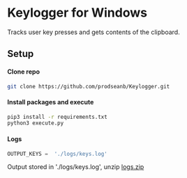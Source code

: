 # Keylogger for Windows
Tracks user key presses and gets contents of the clipboard.
## Setup
#### Clone repo
```bash
git clone https://github.com/prodseanb/Keylogger.git
```
#### Install packages and execute
```bash
pip3 install -r requirements.txt
python3 execute.py
```
#### Logs
```python
OUTPUT_KEYS =  './logs/keys.log'
```
Output stored in './logs/keys.log', unzip [logs.zip](https://github.com/prodseanb/Keylogger/blob/main/logs.zip)
